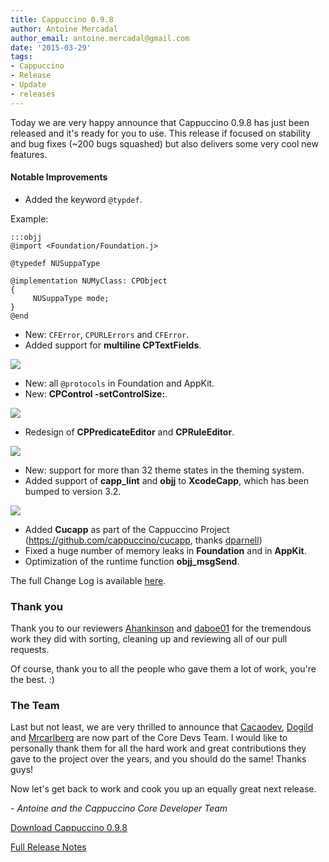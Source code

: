 ```yaml
---
title: Cappuccino 0.9.8
author: Antoine Mercadal
author_email: antoine.mercadal@gmail.com
date: '2015-03-29'
tags:
- Cappuccino
- Release
- Update
- releases
---
```


Today we are very happy announce that Cappuccino 0.9.8 has just been released and it's ready for you to use. This release if focused on stability and bug fixes (~200 bugs squashed) but also delivers some very cool new features.

#### Notable Improvements

- Added the keyword `@typdef`.

Example:

    :::objj
    @import <Foundation/Foundation.j>

    @typedef NUSuppaType

    @implementation NUMyClass: CPObject
    {
         NUSuppaType mode;
    }
    @end

- New: `CFError`, `CPURLErrors` and `CFError`.
- Added support for **multiline CPTextFields**.

[![](/img/cpo-uploads/2014/12/CPTextField-multiline.png)](/img/cpo-uploads/2014/12/CPTextField-multiline.png)

- New: all `@protocols` in Foundation and AppKit.
- New: **CPControl -setControlSize:**.

[![](/img/cpo-uploads/2014/09/1st-CappuccinoNews-setControlSize.png)](/img/cpo-uploads/2014/09/1st-CappuccinoNews-setControlSize.png)

- Redesign of **CPPredicateEditor** and **CPRuleEditor**.

[![](/img/cpo-uploads/2015/02/cappuccino-9.0.8-Redesigned-CPPredicate.png)](/img/cpo-uploads/2015/02/cappuccino-9.0.8-Redesigned-CPPredicate.png)

- New: support for more than 32 theme states in the theming system.
- Added support of **capp_lint** and **objj** to **XcodeCapp**, which has been bumped to version 3.2.

[![](/img/cpo-uploads/2014/11/xCodeCapp-3.2.png)](/img/cpo-uploads/2014/11/xCodeCapp-3.2.png)

- Added **Cucapp** as part of the Cappuccino Project (https://github.com/cappuccino/cucapp, thanks [dparnell](https://github.com/dparnell))
- Fixed a huge number of memory leaks in **Foundation** and in **AppKit**.
- Optimization of the runtime function **objj_msgSend**.

The full Change Log is available [here](/cappuccino-release-notes.html).

### Thank you

Thank you to our reviewers [Ahankinson](https://github.com/cappuccino/cappuccino/pulls/ahankinson) and [daboe01](https://github.com/daboe01) for the tremendous work they did with sorting, cleaning up and reviewing all of our pull requests.

Of course, thank you to all the people who gave them a lot of work, you're the best. :)

### The Team

Last but not least, we are very thrilled to announce that [Cacaodev](https://github.com/cacaodev), [Dogild](https://github.com/dogild) and [Mrcarlberg](https://github.com/mrcarlberg) are now part of the Core Devs Team. I would like to personally thank them for all the hard work and great contributions they gave to the project over the years, and you should do the same! Thanks guys!

Now let's get back to work and cook you up an equally great next release.

_- Antoine and the Cappuccino Core Developer Team_

[Download Cappuccino 0.9.8](/downloads.html)

[Full Release Notes](/cappuccino-release-notes.html)
